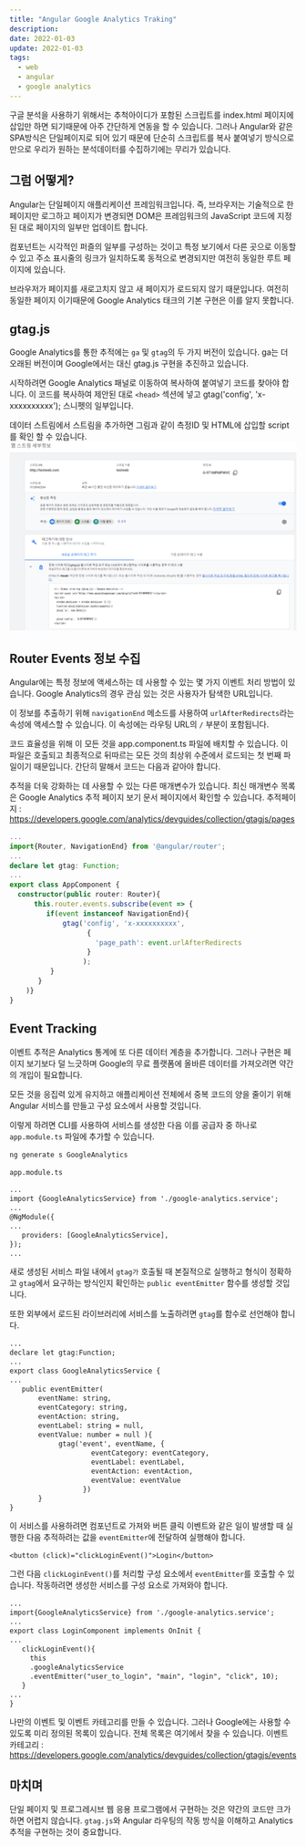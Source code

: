 ```yaml
---
title: "Angular Google Analytics Traking"
description:
date: 2022-01-03
update: 2022-01-03
tags:
  - web
  - angular
  - google analytics
---
```


구글 분석을 사용하기 위해서는 추척아이디가 포함된 스크립트를 index.html 페이지에 삽입만 하면 되기때문에 아주 간단하게 연동을 할 수 있습니다. 그러나 Angular와 같은 SPA방식은 단일페이지로 되어 있기 때문에 단순히 스크립트를 복사 붙여넣기 방식으로 만으로 우리가 원하는 분석데이터를 수집하기에는 무리가 있습니다.

## 그럼 어떻게?
Angular는 단일페이지 애플리케이션 프레임워크입니다. 즉, 브라우저는 기술적으로 한 페이지만 로그하고 페이지가 변경되면 DOM은 프레임워크의 JavaScript 코드에 지정된 대로 페이지의 일부만 업데이트 합니다.

컴포넌트는 시각적인 퍼즐의 일부를 구성하는 것이고 특정 보기에서 다른 곳으로 이동할 수 있고 주소 표시줄의 링크가 일치하도록 동적으로 변경되지만 여전히 동일한 루트 페이지에 있습니다.

브라우저가 페이지를 새로고치지 않고 새 페이지가 로드되지 않기 때문입니다. 여전히 동일한 페이지 이기때문에 Google Analytics 태크의 기본 구현은 이를 알지 못합니다.

## gtag.js
Google Analytics를 통한 추적에는 `ga` 및 `gtag`의 두 가지 버전이 있습니다. ga는 더 오래된 버전이며 Google에서는 대신 gtag.js 구현을 추진하고 있습니다.

시작하려면 Google Analytics 패널로 이동하여 복사하여 붙여넣기 코드를 찾아야 합니다. 이 코드를 복사하여 제안된 대로 `<head>` 섹션에 넣고 gtag('config', 'x-xxxxxxxxxx'); 스니펫의 일부입니다.

데이터 스트림에서 스트림을 추가하면 그림과 같이 측정ID 및 HTML에 삽입할 script를 확인 할 수 있습니다.
![01](image1.png)

## Router Events 정보 수집
Angular에는 특정 정보에 액세스하는 데 사용할 수 있는 몇 가지 이벤트 처리 방법이 있습니다. Google Analytics의 경우 관심 있는 것은 사용자가 탐색한 URL입니다.

이 정보를 추출하기 위해 `navigationEnd` 메소드를 사용하여 `urlAfterRedirects`라는 속성에 액세스할 수 있습니다. 이 속성에는 라우팅 URL의 `/` 부분이 포함됩니다.

코드 효율성을 위해 이 모든 것을 app.component.ts 파일에 배치할 수 있습니다. 이 파일은 호출되고 최종적으로 뒤따르는 모든 것의 최상위 수준에서 로드되는 첫 번째 파일이기 때문입니다. 간단히 말해서 코드는 다음과 같아야 합니다.


추적을 더욱 강화하는 데 사용할 수 있는 다른 매개변수가 있습니다. 최신 매개변수 목록은 Google Analytics 추적 페이지 보기 문서 페이지에서 확인할 수 있습니다.
추적페이지 : <https://developers.google.com/analytics/devguides/collection/gtagjs/pages>

~~~typescript
...
import{Router, NavigationEnd} from '@angular/router';
...
declare let gtag: Function;
...
export class AppComponent {
  constructor(public router: Router){   
      this.router.events.subscribe(event => {
         if(event instanceof NavigationEnd){
             gtag('config', 'x-xxxxxxxxxx', 
                   {
                     'page_path': event.urlAfterRedirects
                   }
                  );
          }
       }
    )}
}
~~~

## Event Tracking
이벤트 추적은 Analytics 통계에 또 다른 데이터 계층을 추가합니다. 그러나 구현은 페이지 보기보다 덜 느긋하며 Google의 무료 플랫폼에 올바른 데이터를 가져오려면 약간의 개입이 필요합니다.

모든 것을 응집력 있게 유지하고 애플리케이션 전체에서 중복 코드의 양을 줄이기 위해 Angular 서비스를 만들고 구성 요소에서 사용할 것입니다.

이렇게 하려면 CLI를 사용하여 서비스를 생성한 다음 이를 공급자 중 하나로 `app.module.ts` 파일에 추가할 수 있습니다.

~~~
ng generate s GoogleAnalytics
~~~

`app.module.ts`
~~~
...
import {GoogleAnalyticsService} from './google-analytics.service';
...
@NgModule({
...
   providers: [GoogleAnalyticsService],
});
...
~~~

새로 생성된 서비스 파일 내에서 `gtag가` 호출될 때 본질적으로 실행하고 형식이 정확하고 `gtag`에서 요구하는 방식인지 확인하는 `public eventEmitter` 함수를 생성할 것입니다.

또한 외부에서 로드된 라이브러리에 서비스를 노출하려면 `gtag`를 함수로 선언해야 합니다.

~~~
...
declare let gtag:Function;
...
export class GoogleAnalyticsService {
...
   public eventEmitter( 
       eventName: string, 
       eventCategory: string, 
       eventAction: string, 
       eventLabel: string = null,  
       eventValue: number = null ){ 
            gtag('event', eventName, { 
                    eventCategory: eventCategory, 
                    eventLabel: eventLabel, 
                    eventAction: eventAction, 
                    eventValue: eventValue
                  })
       }
}
~~~

이 서비스를 사용하려면 컴포넌트로 가져와 버튼 클릭 이벤트와 같은 일이 발생할 때 실행한 다음 추적하려는 값을 `eventEmitter`에 전달하여 실행해야 합니다.

~~~
<button (click)="clickLoginEvent()">Login</button>
~~~

그런 다음 `clickLoginEvent()`를 처리할 구성 요소에서 `eventEmitter`를 호출할 수 있습니다. 작동하려면 생성한 서비스를 구성 요소로 가져와야 합니다.

~~~
...
import{GoogleAnalyticsService} from './google-analytics.service';
...
export class LoginComponent implements OnInit {
...  
   clickLoginEvent(){ 
     this
     .googleAnalyticsService
     .eventEmitter("user_to_login", "main", "login", "click", 10);
   } 
...
}
~~~

나만의 이벤트 및 이벤트 카테고리를 만들 수 있습니다. 그러나 Google에는 사용할 수 있도록 미리 정의된 목록이 있습니다. 전체 목록은 여기에서 찾을 수 있습니다. 
이벤트 카테고리 : <https://developers.google.com/analytics/devguides/collection/gtagjs/events>


## 마치며
단일 페이지 및 프로그레시브 웹 응용 프로그램에서 구현하는 것은 약간의 코드만 크가하면 어렵지 않습니다.
`gtag.js`와 Angular 라우팅의 작동 방식을 이해하고 Analytics 추적을 구현하는 것이 중요합니다.